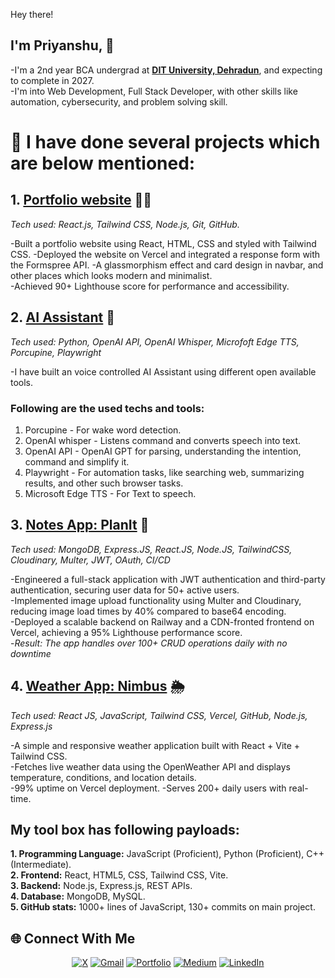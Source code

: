 Hey there!
## I'm Priyanshu, 👋  
-I'm a 2nd year BCA undergrad at **[DIT University, Dehradun](https://www.dituniversity.edu.in/)**, and expecting to complete in 2027.  
-I'm into Web Development, Full Stack Developer, with other skills like automation, cybersecurity, and problem solving skill.  

# 🚀 I have done several projects which are below mentioned:    
## 1. [Portfolio website](https://priyanshu8.vercel.app)  👨‍💻   
*Tech used: React.js, Tailwind CSS, Node.js, Git, GitHub.*

-Built a portfolio website using React, HTML, CSS and styled with Tailwind CSS.
-Deployed the website on Vercel and integrated a response form with the Formspree API. 
-A glassmorphism effect and card design in navbar, and other places which looks modern and minimalist.  
-Achieved 90+ Lighthouse score for performance and accessibility.

## 2. [AI Assistant](https://github.com/yansh07/AiAssistant) 🤖    
*Tech used: Python, OpenAI API, OpenAI Whisper, Microfoft Edge TTS, Porcupine, Playwright*  

-I have built an voice controlled AI Assistant using different open available tools.  
### Following are the used techs and tools:  
1. Porcupine - For wake word detection.
2. OpenAI whisper - Listens command and converts speech into text.
3. OpenAI API - OpenAI GPT for parsing, understanding the intention, command and simplify it.
4. Playwright - For automation tasks, like searching web, summarizing results, and other such browser tasks.
5. Microsoft Edge TTS - For Text to speech.

## 3. [Notes App: PlanIt](https://plaintfirst.vercel.app) 📝   
*Tech used: MongoDB, Express.JS, React.JS, Node.JS, TailwindCSS, Cloudinary, Multer, JWT, OAuth, CI/CD*  

-Engineered a full-stack application with JWT authentication and third-party authentication, securing user data for 50+ active users.  
-Implemented image upload functionality using Multer and Cloudinary, reducing image load times by 40% compared to base64 encoding.  
-Deployed a scalable backend on Railway and a CDN-fronted frontend on Vercel, achieving a 95% Lighthouse performance score.  
-*Result: The app handles over 100+ CRUD operations daily with no downtime* 

## 4. [Weather App: Nimbus](https://chaiandrain.vercel.app) 🌦️  
*Tech used: React JS, JavaScript, Tailwind CSS, Vercel, GitHub, Node.js, Express.js*  

-A simple and responsive weather application built with React + Vite + Tailwind CSS.  
-Fetches live weather data using the OpenWeather API and displays temperature, conditions, and location details.  
-99% uptime on Vercel deployment.
-Serves 200+ daily users with real-time.  

## My tool box has following payloads:  

**1. Programming Language:** JavaScript (Proficient), Python (Proficient), C++ (Intermediate).  
**2. Frontend:** React, HTML5, CSS, Tailwind CSS, Vite.    
**3. Backend:** Node.js, Express.js, REST APIs.  
**4. Database:** MongoDB, MySQL.  
**5. GitHub stats:** 1000+ lines of JavaScript, 130+ commits on main project.

## 🌐 Connect With Me

<div align="center">

[![X](https://img.shields.io/badge/X-000000?style=for-the-badge&logo=x&logoColor=white)](https://x.com/yansh_08)
[![Gmail](https://img.shields.io/badge/Gmail-D14836?style=for-the-badge&logo=gmail&logoColor=white)](mailto:pksingh69313@gmail.com)
[![Portfolio](https://img.shields.io/badge/Portfolio-FF5722?style=for-the-badge&logo=google-chrome&logoColor=white)](https://priyanshu8.vercel.app/)
[![Medium](https://img.shields.io/badge/Medium-12100E?style=for-the-badge&logo=medium&logoColor=white)](https://yansh08.medium.com/)
[![LinkedIn](https://img.shields.io/badge/LinkedIn-0077B5?style=for-the-badge&logo=linkedin&logoColor=white)](https://www.linkedin.com/in/yansh08/)  
